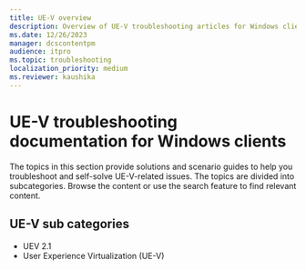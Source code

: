 ```yaml
---
title: UE-V overview
description: Overview of UE-V troubleshooting articles for Windows clients.
ms.date: 12/26/2023
manager: dcscontentpm
audience: itpro
ms.topic: troubleshooting
localization_priority: medium
ms.reviewer: kaushika
---
```

# UE-V troubleshooting documentation for Windows clients

The topics in this section provide solutions and scenario guides to help you troubleshoot and self-solve UE-V-related issues. The topics are divided into subcategories. Browse the content or use the search feature to find relevant content.

## UE-V sub categories

- UEV 2.1
- User Experience Virtualization (UE-V)
